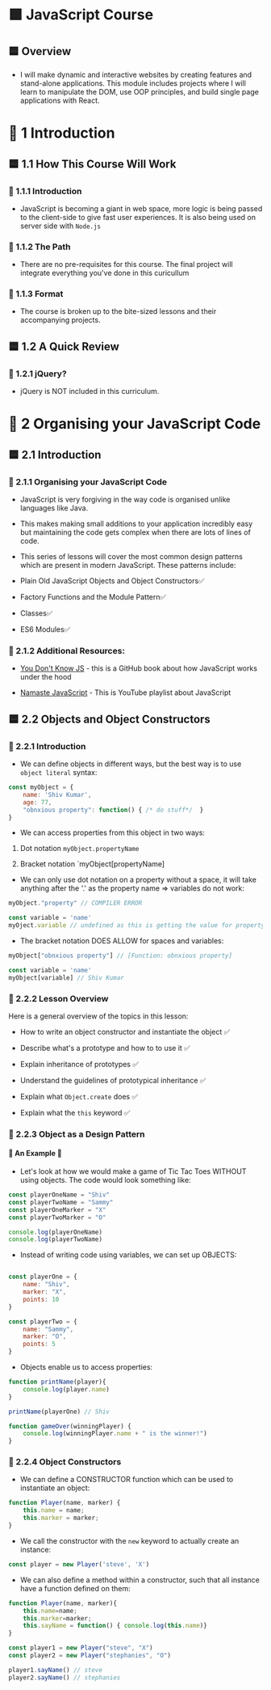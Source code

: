 <link rel="stylesheet" href="../../styles.css">

# 🟪 JavaScript Course

## 🟦 Overview

* I will make dynamic and interactive websites by creating features and stand-alone applications. This module includes projects where I will learn to manipulate the DOM, use OOP principles, and build single page applications with React.


# 🧠 1 Introduction

## 🟦 1.1 How This Course Will Work

### 🔴 1.1.1 Introduction

* JavaScript is becoming a giant in web space, more logic is being passed to the client-side to give fast user experiences. It is also being used on server side with `Node.js`

### 🔴 1.1.2 The Path

* There are no pre-requisites for this course. The final project will integrate everything you've done in this curicullum

### 🔴 1.1.3 Format

* The course is broken up to the bite-sized lessons and their accompanying projects.


## 🟦 1.2 A Quick Review

### 🔴 1.2.1 jQuery?

* jQuery is NOT included in this curriculum.


# 🧠 2 Organising your JavaScript Code

## 🟦 2.1 Introduction

### 🔴 2.1.1 Organising your JavaScript Code

* JavaScript is very forgiving in the way code is organised unlike languages like Java.

* This makes making small additions to your application incredibly easy but maintaining the code gets complex when there are lots of lines of code.

* This series of lessons will cover the most common design patterns which are present in modern JavaScript. These patterns include:

- Plain Old JavaScript Objects and Object Constructors✅

- Factory Functions and the Module Pattern✅

- Classes✅

- ES6 Modules✅

### 🔴 2.1.2 Additional Resources:

- [You Don't Know JS](https://github.com/getify/You-Dont-Know-JS/tree/1st-ed#titles) - this is a GitHub book about how JavaScript works under the hood

- [Namaste JavaScript](https://www.youtube.com/playlist?list=PLlasXeu85E9cQ32gLCvAvr9vNaUccPVNP) - This is YouTube playlist about JavaScript


## 🟦 2.2 Objects and Object Constructors

### 🔴 2.2.1 Introduction

* We can define objects in different ways, but the best way is to use `object literal` syntax:

```javascript
const myObject = {
    name: 'Shiv Kumar',
    age: 77,
    "obnxious property": function() { /* do stuff*/  }
}
```

* We can access properties from this object in two ways:

1) Dot notation `myObject.propertyName`

2) Bracket notation `myObject[propertyName]

* We can only use dot notation on a property without a space, it will take anything after the '.' as the property name => variables do not work:

```javascript
myObject."property" // COMPILER ERROR

const variable = 'name'
myOject.variable // undefined as this is getting the value for property 'variable'
```

* The bracket notation DOES ALLOW for spaces and variables:

```javascript
myObject["obnxious property"] // [Function: obnxious property]

const variable = 'name'
myObject[variable] // Shiv Kumar
```

### 🔴 2.2.2 Lesson Overview

Here is a general overview of the topics in this lesson:

* How to write an object constructor and instantiate the object ✅

* Describe what's a prototype and how to to use it ✅

* Explain inheritance of prototypes ✅

* Understand the guidelines of prototypical inheritance ✅

* Explain what `Object.create` does ✅

* Explain what the `this` keyword ✅


### 🔴 2.2.3 Object as a Design Pattern

#### 🔺 An Example 🔺

* Let's look at how we would make a game of Tic Tac Toes WITHOUT using objects. The code would look something like:


```javascript
const playerOneName = "Shiv"
const playerTwoName = "Sammy"
const playerOneMarker = "X"
const playerTwoMarker = "O"

console.log(playerOneName)
console.log(playerTwoName)
```

* Instead of writing code using variables, we can set up OBJECTS:

```javascript

const playerOne = {
    name: "Shiv",
    marker: "X",
    points: 10
}

const playerTwo = {
    name: "Sammy",
    marker: "O",
    points: 5
}
```

* Objects enable us to access properties:

```javascript
function printName(player){
    console.log(player.name)
}

printName(playerOne) // Shiv

function gameOver(winningPlayer) {
    console.log(winningPlayer.name + " is the winner!")
}
```

### 🔴 2.2.4 Object Constructors

* We can define a CONSTRUCTOR function which can be used to instantiate an object:

```javascript
function Player(name, marker) {
    this.name = name;
    this.marker = marker;
}
```

* We call the constructor with the `new` keyword to actually create an instance:

```javascript
const player = new Player('steve', 'X')
```

* We can also define a method within a constructor, such that all instance have a function defined on them:

```javascript
function Player(name, marker){
    this.name=name;
    this.marker=marker;
    this.sayName = function() { console.log(this.name)}
}

const player1 = new Player("steve", "X")
const player2 = new Player("stephanies", "O")

player1.sayName() // steve
player2.sayName() // stephanies
```